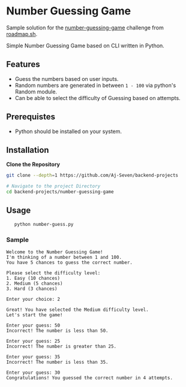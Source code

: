 # Number Guessing Game

Sample solution for the [number-guessing-game](https://roadmap.sh/projects/number-guessing-game) challenge from [roadmap.sh](https://roadmap.sh/).

Simple Number Guessing Game based on CLI written in Python.

## Features

- Guess the numbers based on user inputs.
- Random numbers are generated in between `1 - 100` via python's Random module.
- Can be able to select the difficulty of Guessing based on attempts.

## Prerequistes

- Python should be installed on your system.

## Installation

**Clone the Repository**

   ```bash
   git clone --depth=1 https://github.com/Aj-Seven/backend-projects

   # Navigate to the project Directory
   cd backend-projects/number-guessing-game
   ```

## Usage

```bash
   python number-guess.py
```

### Sample

```text
Welcome to the Number Guessing Game!
I'm thinking of a number between 1 and 100.
You have 5 chances to guess the correct number.

Please select the difficulty level:
1. Easy (10 chances)
2. Medium (5 chances)
3. Hard (3 chances)

Enter your choice: 2

Great! You have selected the Medium difficulty level.
Let's start the game!

Enter your guess: 50
Incorrect! The number is less than 50.

Enter your guess: 25
Incorrect! The number is greater than 25.

Enter your guess: 35
Incorrect! The number is less than 35.

Enter your guess: 30
Congratulations! You guessed the correct number in 4 attempts.
```

